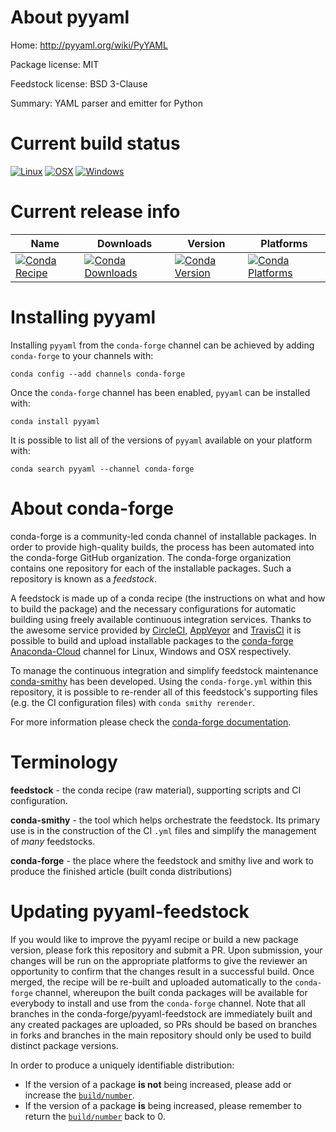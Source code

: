 About pyyaml
============

Home: http://pyyaml.org/wiki/PyYAML

Package license: MIT

Feedstock license: BSD 3-Clause

Summary: YAML parser and emitter for Python



Current build status
====================

[![Linux](https://img.shields.io/circleci/project/github/conda-forge/pyyaml-feedstock/master.svg?label=Linux)](https://circleci.com/gh/conda-forge/pyyaml-feedstock)
[![OSX](https://img.shields.io/travis/conda-forge/pyyaml-feedstock/master.svg?label=macOS)](https://travis-ci.org/conda-forge/pyyaml-feedstock)
[![Windows](https://img.shields.io/appveyor/ci/conda-forge/pyyaml-feedstock/master.svg?label=Windows)](https://ci.appveyor.com/project/conda-forge/pyyaml-feedstock/branch/master)

Current release info
====================

| Name | Downloads | Version | Platforms |
| --- | --- | --- | --- |
| [![Conda Recipe](https://img.shields.io/badge/recipe-pyyaml-green.svg)](https://anaconda.org/conda-forge/pyyaml) | [![Conda Downloads](https://img.shields.io/conda/dn/conda-forge/pyyaml.svg)](https://anaconda.org/conda-forge/pyyaml) | [![Conda Version](https://img.shields.io/conda/vn/conda-forge/pyyaml.svg)](https://anaconda.org/conda-forge/pyyaml) | [![Conda Platforms](https://img.shields.io/conda/pn/conda-forge/pyyaml.svg)](https://anaconda.org/conda-forge/pyyaml) |

Installing pyyaml
=================

Installing `pyyaml` from the `conda-forge` channel can be achieved by adding `conda-forge` to your channels with:

```
conda config --add channels conda-forge
```

Once the `conda-forge` channel has been enabled, `pyyaml` can be installed with:

```
conda install pyyaml
```

It is possible to list all of the versions of `pyyaml` available on your platform with:

```
conda search pyyaml --channel conda-forge
```


About conda-forge
=================

conda-forge is a community-led conda channel of installable packages.
In order to provide high-quality builds, the process has been automated into the
conda-forge GitHub organization. The conda-forge organization contains one repository
for each of the installable packages. Such a repository is known as a *feedstock*.

A feedstock is made up of a conda recipe (the instructions on what and how to build
the package) and the necessary configurations for automatic building using freely
available continuous integration services. Thanks to the awesome service provided by
[CircleCI](https://circleci.com/), [AppVeyor](https://www.appveyor.com/)
and [TravisCI](https://travis-ci.org/) it is possible to build and upload installable
packages to the [conda-forge](https://anaconda.org/conda-forge)
[Anaconda-Cloud](https://anaconda.org/) channel for Linux, Windows and OSX respectively.

To manage the continuous integration and simplify feedstock maintenance
[conda-smithy](https://github.com/conda-forge/conda-smithy) has been developed.
Using the ``conda-forge.yml`` within this repository, it is possible to re-render all of
this feedstock's supporting files (e.g. the CI configuration files) with ``conda smithy rerender``.

For more information please check the [conda-forge documentation](https://conda-forge.org/docs/).

Terminology
===========

**feedstock** - the conda recipe (raw material), supporting scripts and CI configuration.

**conda-smithy** - the tool which helps orchestrate the feedstock.
                   Its primary use is in the construction of the CI ``.yml`` files
                   and simplify the management of *many* feedstocks.

**conda-forge** - the place where the feedstock and smithy live and work to
                  produce the finished article (built conda distributions)


Updating pyyaml-feedstock
=========================

If you would like to improve the pyyaml recipe or build a new
package version, please fork this repository and submit a PR. Upon submission,
your changes will be run on the appropriate platforms to give the reviewer an
opportunity to confirm that the changes result in a successful build. Once
merged, the recipe will be re-built and uploaded automatically to the
`conda-forge` channel, whereupon the built conda packages will be available for
everybody to install and use from the `conda-forge` channel.
Note that all branches in the conda-forge/pyyaml-feedstock are
immediately built and any created packages are uploaded, so PRs should be based
on branches in forks and branches in the main repository should only be used to
build distinct package versions.

In order to produce a uniquely identifiable distribution:
 * If the version of a package **is not** being increased, please add or increase
   the [``build/number``](https://conda.io/docs/user-guide/tasks/build-packages/define-metadata.html#build-number-and-string).
 * If the version of a package **is** being increased, please remember to return
   the [``build/number``](https://conda.io/docs/user-guide/tasks/build-packages/define-metadata.html#build-number-and-string)
   back to 0.
